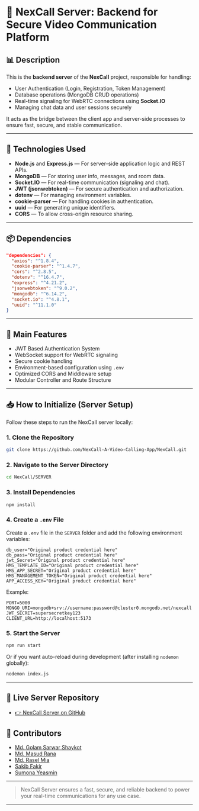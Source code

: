 # 🚀 NexCall Server: Backend for Secure Video Communication Platform

## 📊 Description
This is the **backend server** of the **NexCall** project, responsible for handling:
- User Authentication (Login, Registration, Token Management)
- Database operations (MongoDB CRUD operations)
- Real-time signaling for WebRTC connections using **Socket.IO**
- Managing chat data and user sessions securely

It acts as the bridge between the client app and server-side processes to ensure fast, secure, and stable communication.

---

## 🔧 Technologies Used
- **Node.js** and **Express.js** — For server-side application logic and REST APIs.
- **MongoDB** — For storing user info, messages, and room data.
- **Socket.IO** — For real-time communication (signaling and chat).
- **JWT (jsonwebtoken)** — For secure authentication and authorization.
- **dotenv** — For managing environment variables.
- **cookie-parser** — For handling cookies in authentication.
- **uuid** — For generating unique identifiers.
- **CORS** — To allow cross-origin resource sharing.

---

## 📦 Dependencies
```json
"dependencies": {
  "axios": "^1.8.4",
  "cookie-parser": "^1.4.7",
  "cors": "^2.8.5",
  "dotenv": "^16.4.7",
  "express": "^4.21.2",
  "jsonwebtoken": "^9.0.2",
  "mongodb": "^6.14.2",
  "socket.io": "^4.8.1",
  "uuid": "^11.1.0"
}
```

---

## 🔗 Main Features
- JWT Based Authentication System
- WebSocket support for WebRTC signaling
- Secure cookie handling
- Environment-based configuration using `.env`
- Optimized CORS and Middleware setup
- Modular Controller and Route Structure

---

## 📥 How to Initialize (Server Setup)

Follow these steps to run the NexCall server locally:

### 1. Clone the Repository
```bash
git clone https://github.com/NexCall-A-Video-Calling-App/NexCall.git
```

### 2. Navigate to the Server Directory
```bash
cd NexCall/SERVER
```

### 3. Install Dependencies
```bash
npm install
```

### 4. Create a `.env` File
Create a `.env` file in the `SERVER` folder and add the following environment variables:
```env
db_user="Original product credential here"
db_pass="Original product credential here"
jwt_Secret="Original product credential here" 
HMS_TEMPLATE_ID="Original product credential here"
HMS_APP_SECRET="Original product credential here"
HMS_MANAGEMENT_TOKEN="Original product credential here" 
APP_ACCESS_KEY="Original product credential here"
```

Example:
```env
PORT=5000
MONGO_URI=mongodb+srv://username:password@cluster0.mongodb.net/nexcall
JWT_SECRET=supersecretkey123
CLIENT_URL=http://localhost:5173
```

### 5. Start the Server
```bash
npm run start
```

Or if you want auto-reload during development (after installing `nodemon` globally):
```bash
nodemon index.js
```

---

## 🚀 Live Server Repository
- [👉 NexCall Server on GitHub](https://github.com/NexCall-A-Video-Calling-App/NexCall/tree/main/SERVER)


## 👥 Contributors
- [Md. Golam Sarwar Shaykot](https://github.com/gs-shaykot)
- [Md. Masud Rana](https://github.com/masud2005)
- [Md. Rasel Mia](https://github.com/raselworshop)
- [Sakib Fakir](https://github.com/SakibFakir69)
- [Sumona Yeasmin](https://github.com/SumonaYeasmin)

---

> NexCall Server ensures a fast, secure, and reliable backend to power your real-time communications for any use case.

---

